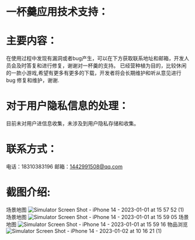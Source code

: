 # 一杯羹应用技术支持：
# 主要内容：
在使用过程中发现有漏洞或者bug产生，可以在下方获取联系地址和邮箱，开发人员会及时答复和进行修复，谢谢对一杯羹的支持。
已经营种植为目的，比较休闲的一款小游戏,希望有更多有更多的下载，开发者将会长期维护和听从意见进行bug 修复和维护，谢谢.
# 对于用户隐私信息的处理：
目前未对用户进信息收集，未涉及到用户隐私存储和收集。
# 联系方式：
电话：18310383196
邮箱：1442991508@qq.com
# 截图介绍:
场景地图
![Simulator Screen Shot - iPhone 14 - 2023-01-01 at 15 57 52 (1)](https://user-images.githubusercontent.com/40594995/210191194-e498e579-2b03-41f3-9afb-d050dede17ae.png)
场景地图
![Simulator Screen Shot - iPhone 14 - 2023-01-01 at 15 59 05](https://user-images.githubusercontent.com/40594995/210191230-2d2bf8c8-c290-4e43-b5b6-a0d391a66f68.png)
场景地图
![Simulator Screen Shot - iPhone 14 - 2023-01-01 at 15 59 16](https://user-images.githubusercontent.com/40594995/210191239-92650df8-a6f5-42c6-b054-4d8f048301ff.png)
物品浏览
![Simulator Screen Shot - iPhone 14 - 2023-01-02 at 10 16 21 (1)](https://user-images.githubusercontent.com/40594995/210191240-a459642d-7636-4b41-ace5-c1b3f7c81d36.png)
